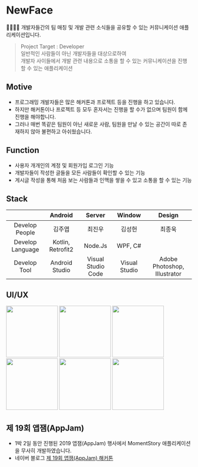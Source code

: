 # NewFace
👨‍👨‍👦‍👦 개발자들간의 팀 매칭 및 개발 관련 소식들을 공유할 수 있는 커뮤니케이션 애플리케이션입니다.

> Project Target : Developer<br/>
> 일반적인 사람들이 아닌 개발자들을 대상으로하여<br/>
> 개발자 사이들에서 개발 관련 내용으로 소통을 할 수 있는 커뮤니케이션을 진행할 수 있는 애플리케이션

## Motive
- 프로그래밍 개발자들은 많은 해커톤과 프로젝트 등을 진행을 하고 있습니다.
- 하지만 해커톤이나 프로젝트 등 모두 혼자서는 진행을 할 수가 없으며 팀원이 함께 진행을 해야합니다.
- 그러나 매번 똑같은 팀원이 아닌 새로운 사람, 팀원을 만날 수 있는 공간이 따로 존재하지 않아 불편하고 아쉬웠습니다.

## Function
- 사용자 개개인의 계정 및 회원가입 로그인 기능
- 개발자들이 작성한 글들을 모든 사람들이 확인할 수 있는 기능
- 게시글 작성을 통해 처음 보는 사람들과 인맥을 쌓을 수 있고 소통을 할 수 있는 기능

## Stack
|                      | Android     | Server        | Window | Design  |
|:--------------------:|:---------------:|:------------------:|:-----:|:----:|
| Develop People | 김주엽 | 최진우       | 김성헌 | 최종욱|
| Develop Language | Kotlin, Retrofit2| Node.Js| WPF, C#| |
| Develop Tool     | Android Studio  | Visual Studio Code | Visual Studio| Adobe Photoshop, Illustrator|

## UI/UX
<div>
<img width="140" src="https://user-images.githubusercontent.com/49600974/72904840-e1146e00-3d72-11ea-8fa8-cd52679198dd.png"></img>
<img width="140" src="https://user-images.githubusercontent.com/49600974/72904834-dfe34100-3d72-11ea-9b33-8e640f2a15f3.png"></img>
<img width="140" src="https://user-images.githubusercontent.com/49600974/72904837-e07bd780-3d72-11ea-9fb5-53411f944811.png"></img>
<img width="140" src="https://user-images.githubusercontent.com/49600974/72904836-e07bd780-3d72-11ea-9e79-6ef259baf813.png"></img>
<img width="140" src="https://user-images.githubusercontent.com/49600974/72904832-dfe34100-3d72-11ea-98af-9eb903887322.png"></img>
<img width="140" src="https://user-images.githubusercontent.com/49600974/72904833-dfe34100-3d72-11ea-8ad3-4db2c6ab875d.png"></img>
</div>


## 제 19회 앱잼(AppJam)
- 1박 2일 동안 진행된 2019 앱잼(AppJam) 행사에서 MomentStory 애플리케이션을 무사히 개발하였습니다.
- 네이버 블로그 <a href ="http://kjy13299.blog.me/221746628122" target ="_blank" title ="제 19회 앱잼(AppJam) 해커톤">제 19회 앱잼(AppJam) 해커톤 </a>

